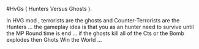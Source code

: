 #HvGs ( Hunters Versus Ghosts ).

In HVG mod , terrorists are the ghosts and Counter-Terrorists are the Hunters ... the gameplay idea is that you as an hunter need to survive until the MP Round time is end ... if the ghosts kill all of the Cts or the Bomb explodes then Ghots Win the World ...
